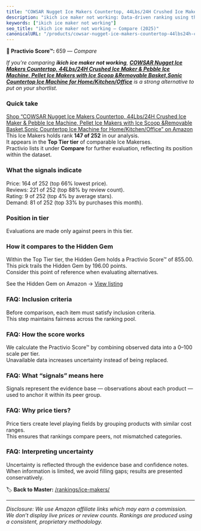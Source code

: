 ```yaml
---
title: "COWSAR Nugget Ice Makers Countertop, 44Lbs/24H Crushed Ice Maker & Pebble Ice Machine, Pellet Ice Makers with Ice Scoop &Removable Basket,Sonic Countertop Ice Machine for Home/Kitchen/Office"
description: "ikich ice maker not working: Data-driven ranking using the Practivio Score™. Positioned by quality, value, demand, findability, momentum."
keywords: ["ikich ice maker not working"]
seo_title: "ikich ice maker not working — Compare (2025)"
canonicalURL: "/products/cowsar-nugget-ice-makers-countertop-44lbs24h-crushed-ice-maker-pebble-ice-machine-pellet-ice-makers-with-ice-scoop-removable-basketsonic-countertop-ice-machine-for-homekitchenoffice-B0FJ29FNYF/"
---
```


**🛒 Practivio Score™:** 659 — _Compare_


*If you're comparing **ikich ice maker not working**, **[COWSAR Nugget Ice Makers Countertop, 44Lbs/24H Crushed Ice Maker & Pebble Ice Machine, Pellet Ice Makers with Ice Scoop &Removable Basket,Sonic Countertop Ice Machine for Home/Kitchen/Office](https://www.amazon.com/dp/B0FJ29FNYF?tag=practivio-20)** is a strong alternative to put on your shortlist.*
### Quick take
[Shop “COWSAR Nugget Ice Makers Countertop, 44Lbs/24H Crushed Ice Maker & Pebble Ice Machine, Pellet Ice Makers with Ice Scoop &Removable Basket,Sonic Countertop Ice Machine for Home/Kitchen/Office” on Amazon](https://www.amazon.com/dp/B0FJ29FNYF?tag=practivio-20)
This Ice Makers holds rank **147 of 252** in our analysis.  
It appears in the **Top Tier tier** of comparable Ice Makerses.  
Practivio lists it under **Compare** for further evaluation, reflecting its position within the dataset.

### What the signals indicate
Price: 164 of 252 (top 66% lowest price).  
Reviews: 221 of 252 (top 88% by review count).  
Rating: 9 of 252 (top 4% by average stars).  
Demand: 81 of 252 (top 33% by purchases this month).

### Position in tier
Evaluations are made only against peers in this tier.

### How it compares to the Hidden Gem
Within the Top Tier tier, the Hidden Gem holds a Practivio Score™ of 855.00.  
This pick trails the Hidden Gem by 196.00 points.  
Consider this point of reference when evaluating alternatives.  

See the Hidden Gem on Amazon → [View listing](https://www.amazon.com/dp/B0964BF4N7?tag=practivio-20)

### FAQ: Inclusion criteria
Before comparison, each item must satisfy inclusion criteria.  
This step maintains fairness across the ranking pool.

### FAQ: How the score works
We calculate the Practivio Score™ by combining observed data into a 0–100 scale per tier.  
Unavailable data increases uncertainty instead of being replaced.

### FAQ: What “signals” means here
Signals represent the evidence base — observations about each product — used to anchor it within its peer group.

### FAQ: Why price tiers?
Price tiers create level playing fields by grouping products with similar cost ranges.  
This ensures that rankings compare peers, not mismatched categories.

### FAQ: Interpreting uncertainty
Uncertainty is reflected through the evidence base and confidence notes.  
When information is limited, we avoid filling gaps; results are presented conservatively.

<!-- Missing template for Compare/CompareWithinPriceClass -->


🏷️ **Back to Master:** [/rankings/ice-makers/](/rankings/ice-makers/)

---
_Disclosure: We use Amazon affiliate links which may earn a commission. We don’t display live prices or review counts. Rankings are produced using a consistent, proprietary methodology._
